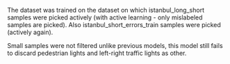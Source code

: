 The dataset was trained on the dataset on which istanbul_long_short samples were picked actively (with active learning - only mislabeled samples are picked). Also istanbul_short_errors_train samples were picked (actively again).

Small samples were not filtered unlike previous models, this model still fails to discard pedestrian lights and left-right traffic lights as other.
